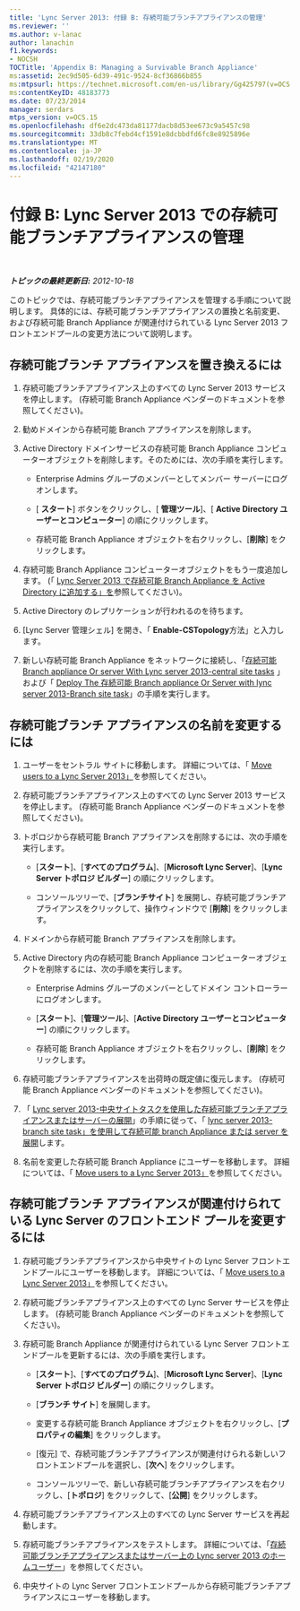 ```yaml
---
title: 'Lync Server 2013: 付録 B: 存続可能ブランチアプライアンスの管理'
ms.reviewer: ''
ms.author: v-lanac
author: lanachin
f1.keywords:
- NOCSH
TOCTitle: 'Appendix B: Managing a Survivable Branch Appliance'
ms:assetid: 2ec9d505-6d39-491c-9524-8cf36866b855
ms:mtpsurl: https://technet.microsoft.com/en-us/library/Gg425797(v=OCS.15)
ms:contentKeyID: 48183773
ms.date: 07/23/2014
manager: serdars
mtps_version: v=OCS.15
ms.openlocfilehash: df6e2dc473da81177dacb8d53ee673c9a5457c98
ms.sourcegitcommit: 33db8c7febd4cf1591e8dcbbdfd6fc8e8925896e
ms.translationtype: MT
ms.contentlocale: ja-JP
ms.lasthandoff: 02/19/2020
ms.locfileid: "42147180"
---
```

<div data-xmlns="http://www.w3.org/1999/xhtml">

<div class="topic" data-xmlns="http://www.w3.org/1999/xhtml" data-msxsl="urn:schemas-microsoft-com:xslt" data-cs="http://msdn.microsoft.com/">

<div data-asp="https://msdn2.microsoft.com/asp">

# <a name="appendix-b-managing-a-survivable-branch-appliance-in-lync-server-2013"></a>付録 B: Lync Server 2013 での存続可能ブランチアプライアンスの管理

</div>

<div id="mainSection">

<div id="mainBody">

<span> </span>

_**トピックの最終更新日:** 2012-10-18_

このトピックでは、存続可能ブランチアプライアンスを管理する手順について説明します。 具体的には、存続可能ブランチアプライアンスの置換と名前変更、および存続可能 Branch Appliance が関連付けられている Lync Server 2013 フロントエンドプールの変更方法について説明します。

<div>

## <a name="to-replace-a-survivable-branch-appliance"></a>存続可能ブランチ アプライアンスを置き換えるには

1.  存続可能ブランチアプライアンス上のすべての Lync Server 2013 サービスを停止します。 (存続可能 Branch Appliance ベンダーのドキュメントを参照してください)。

2.  勧めドメインから存続可能 Branch アプライアンスを削除します。

3.  Active Directory ドメインサービスの存続可能 Branch Appliance コンピューターオブジェクトを削除します。そのためには、次の手順を実行します。
    
      - Enterprise Admins グループのメンバーとしてメンバー サーバーにログオンします。
    
      - [ **スタート**] ボタンをクリックし、[ **管理ツール**]、[ **Active Directory ユーザーとコンピューター**] の順にクリックします。
    
      - 存続可能 Branch Appliance オブジェクトを右クリックし、[**削除**] をクリックします。

4.  存続可能 Branch Appliance コンピューターオブジェクトをもう一度追加します。 (「 [Lync Server 2013 で存続可能 Branch Appliance を Active Directory に追加する」を](lync-server-2013-add-a-survivable-branch-appliance-to-active-directory.md)参照してください)。

5.  Active Directory のレプリケーションが行われるのを待ちます。

6.  [Lync Server 管理シェル] を開き、「 **Enable-CSTopology**方法」と入力します。

7.  新しい存続可能 Branch Appliance をネットワークに接続し、「[存続可能 Branch appliance Or server With Lync server 2013-central site tasks](lync-server-2013-deploying-a-survivable-branch-appliance-or-server-central-site-tasks.md) 」および「 [Deploy The 存続可能 Branch appliance Or Server with lync server 2013-Branch site task](lync-server-2013-deploy-a-survivable-branch-appliance-or-server-branch-site-task.md)」の手順を実行します。

</div>

<div>

## <a name="to-rename-a-survivable-branch-appliance"></a>存続可能ブランチ アプライアンスの名前を変更するには

1.  ユーザーをセントラル サイトに移動します。 詳細については、「 [Move users to a Lync Server 2013」](lync-server-2013-move-users-to-another-pool.md)を参照してください。

2.  存続可能ブランチアプライアンス上のすべての Lync Server 2013 サービスを停止します。 (存続可能 Branch Appliance ベンダーのドキュメントを参照してください)。

3.  トポロジから存続可能 Branch アプライアンスを削除するには、次の手順を実行します。
    
      - [**スタート**]、[**すべてのプログラム**]、[**Microsoft Lync Server**]、[**Lync Server トポロジ ビルダー**] の順にクリックします。
    
      - コンソールツリーで、[**ブランチサイト**] を展開し、存続可能ブランチアプライアンスをクリックして、操作ウィンドウで [**削除**] をクリックします。

4.  ドメインから存続可能 Branch アプライアンスを削除します。

5.  Active Directory 内の存続可能 Branch Appliance コンピューターオブジェクトを削除するには、次の手順を実行します。
    
      - Enterprise Admins グループのメンバーとしてドメイン コントローラーにログオンします。
    
      - [**スタート**]、[**管理ツール**]、[**Active Directory ユーザーとコンピューター**] の順にクリックします。
    
      - 存続可能 Branch Appliance オブジェクトを右クリックし、[**削除**] をクリックします。

6.  存続可能ブランチアプライアンスを出荷時の既定値に復元します。 (存続可能 Branch Appliance ベンダーのドキュメントを参照してください)。

7.  「 [Lync server 2013-中央サイトタスクを使用した存続可能ブランチアプライアンスまたはサーバーの展開](lync-server-2013-deploying-a-survivable-branch-appliance-or-server-central-site-tasks.md)」の手順に従って、「 [lync server 2013-branch site task」を使用して存続可能 branch Appliance または server を展開](lync-server-2013-deploy-a-survivable-branch-appliance-or-server-branch-site-task.md)します。

8.  名前を変更した存続可能 Branch Appliance にユーザーを移動します。 詳細については、「 [Move users to a Lync Server 2013」](lync-server-2013-move-users-to-another-pool.md)を参照してください。

</div>

<div>

## <a name="to-change-the-lync-server-front-end-pool-that-the-survivable-branch-appliance-is-associated-with"></a>存続可能ブランチ アプライアンスが関連付けられている Lync Server のフロントエンド プールを変更するには

1.  存続可能ブランチアプライアンスから中央サイトの Lync Server フロントエンドプールにユーザーを移動します。 詳細については、「 [Move users to a Lync Server 2013」](lync-server-2013-move-users-to-another-pool.md)を参照してください。

2.  存続可能ブランチアプライアンス上のすべての Lync Server サービスを停止します。 (存続可能 Branch Appliance ベンダーのドキュメントを参照してください)。

3.  存続可能 Branch Appliance が関連付けられている Lync Server フロントエンドプールを更新するには、次の手順を実行します。
    
      - [**スタート**]、[**すべてのプログラム**]、[**Microsoft Lync Server**]、[**Lync Server トポロジ ビルダー**] の順にクリックします。
    
      - [**ブランチ サイト**] を展開します。
    
      - 変更する存続可能 Branch Appliance オブジェクトを右クリックし、[**プロパティの編集**] をクリックします。
    
      - [復元] で、存続可能ブランチアプライアンスが関連付けられる新しいフロントエンドプールを選択し、[**次へ**] をクリックします。
    
      - コンソールツリーで、新しい存続可能ブランチアプライアンスを右クリックし、[**トポロジ**] をクリックして、[**公開**] をクリックします。

4.  存続可能ブランチアプライアンス上のすべての Lync Server サービスを再起動します。

5.  存続可能ブランチアプライアンスをテストします。 詳細については、「[存続可能ブランチアプライアンスまたはサーバー上の Lync server 2013 のホームユーザー](lync-server-2013-home-users-on-a-survivable-branch-appliance-or-server.md)」を参照してください。

6.  中央サイトの Lync Server フロントエンドプールから存続可能ブランチアプライアンスにユーザーを移動します。

</div>

</div>

<span> </span>

</div>

</div>

</div>

